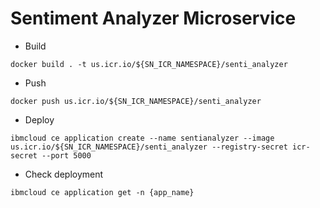 # Sentiment Analyzer Microservice

- Build

`docker build . -t us.icr.io/${SN_ICR_NAMESPACE}/senti_analyzer`

- Push

`docker push us.icr.io/${SN_ICR_NAMESPACE}/senti_analyzer`

- Deploy

`ibmcloud ce application create --name sentianalyzer --image us.icr.io/${SN_ICR_NAMESPACE}/senti_analyzer --registry-secret icr-secret --port 5000`

- Check deployment

`ibmcloud ce application get -n {app_name}`

<!-- https://marxserua-8000.theiadockernext-0-labs-prod-theiak8s-4-tor01.proxy.cognitiveclass.ai/dealer/21 -->

